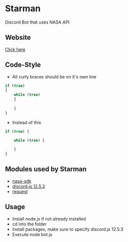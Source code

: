 # Starman
Discord Bot that uses NASA API

## Website
[Click here](http://starman.atwebpages.com/)

## Code-Style
* All curly braces should be on it's own line
```js
if (true)
{
	while (true)
	{
		
	}
}
```
* Instead of this
```js
if (true) {

	while (true) {
	
	}
}
```

## Modules used by Starman
* [nasa-sdk](https://github.com/AJFunk/nasa-sdk)
* [discord.js 12.5.3](https://github.com/discordjs/discord.js)
* [request](https://github.com/request/request)

## Usage
* Install node.js if not already installed
* cd into the folder
* Install packages, make sure to specify discord.js 12.5.3 
* Execute node bot.js
